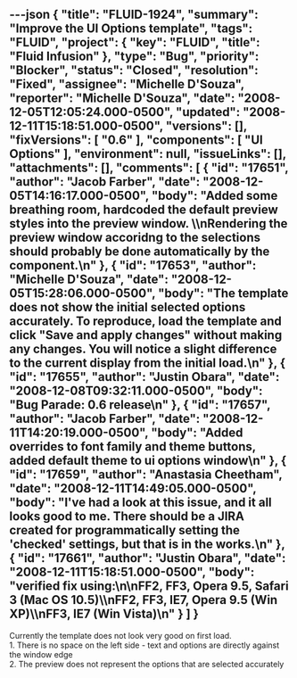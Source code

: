 ---json
{
  "title": "FLUID-1924",
  "summary": "Improve the UI Options template",
  "tags": "FLUID",
  "project": {
    "key": "FLUID",
    "title": "Fluid Infusion"
  },
  "type": "Bug",
  "priority": "Blocker",
  "status": "Closed",
  "resolution": "Fixed",
  "assignee": "Michelle D'Souza",
  "reporter": "Michelle D'Souza",
  "date": "2008-12-05T12:05:24.000-0500",
  "updated": "2008-12-11T15:18:51.000-0500",
  "versions": [],
  "fixVersions": [
    "0.6"
  ],
  "components": [
    "UI Options"
  ],
  "environment": null,
  "issueLinks": [],
  "attachments": [],
  "comments": [
    {
      "id": "17651",
      "author": "Jacob Farber",
      "date": "2008-12-05T14:16:17.000-0500",
      "body": "Added some breathing room, hardcoded the default preview styles into the preview window. \\\nRendering the preview window accoridng to the selections should probably be done automatically by the component.\n"
    },
    {
      "id": "17653",
      "author": "Michelle D'Souza",
      "date": "2008-12-05T15:28:06.000-0500",
      "body": "The template does not show the initial selected options accurately. To reproduce, load the template and click \"Save and apply changes\" without making any changes. You will notice a slight difference to the current display from the initial load.\n"
    },
    {
      "id": "17655",
      "author": "Justin Obara",
      "date": "2008-12-08T09:32:11.000-0500",
      "body": "Bug Parade: 0.6 release\n"
    },
    {
      "id": "17657",
      "author": "Jacob Farber",
      "date": "2008-12-11T14:20:19.000-0500",
      "body": "Added overrides to font family and theme buttons, added default theme to ui options window\n"
    },
    {
      "id": "17659",
      "author": "Anastasia Cheetham",
      "date": "2008-12-11T14:49:05.000-0500",
      "body": "I've had a look at this issue, and it all looks good to me. There should be a JIRA created for programmatically setting the 'checked' settings, but that is in the works.\n"
    },
    {
      "id": "17661",
      "author": "Justin Obara",
      "date": "2008-12-11T15:18:51.000-0500",
      "body": "verified fix using:\n\nFF2, FF3, Opera 9.5, Safari 3 (Mac OS 10.5)\\\nFF2, FF3, IE7, Opera 9.5 (Win XP)\\\nFF3, IE7 (Win Vista)\n"
    }
  ]
}
---
Currently the template does not look very good on first load. \
1\. There is no space on the left side - text and options are directly against the window edge\
2\. The preview does not represent the options that are selected accurately

        
